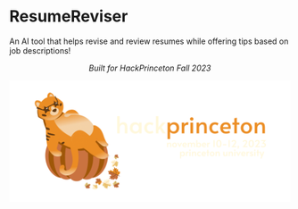 # ResumeReviser
An AI tool that helps revise and review resumes while offering tips based on job descriptions!

<p align="center">
<i>Built for HackPrinceton Fall 2023<i>
<p>

![hackprinceton banner](imgs/hackprinceton_banner.png)
